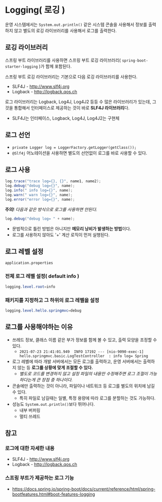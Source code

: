 # Logging( 로깅 )
운영 시스템에서는 ```System.out.println()``` 같은 시스템 콘솔을 사용해서 정보를 출력하지 않고 별도의 로깅 라이브러리를 사용해서 로그를 출력한다.

## 로깅 라이브러리
스프링 부트 라이브러리를 사용하면 스프링 부트 로깅 라이브러리( `spring-boot-starter-logging` )가 함께 포함된다.

스프링 부트 로깅 라이브러리는 기본으로 다음 로깅 라이브러리를 사용한다.
- SLF4J - http://www.slf4j.org
- Logback - http://logback.qos.ch

로그 라이브러리는 Logback, Log4J, Log4J2 등등 수 많은 라이브러리가 있는데, 그것을 통합해서 인터페이스로 제공하는 것이 바로 **SLF4J 라이브러리**다.
- SLF4J는 인터페이스, Logback, Log4J, Log4J2는 구현체

## 로그 선언
- `private Logger log = LoggerFactory.getLogger(getClass());`
- `@Slf4j` 어노테이션을 사용하면 별도의 선언없이 로그를 바로 사용할 수 있다.

## 로그 사용
```java
log.trace("trace log={}, {}", name1, name2);
log.debug("debug log={}", name);
log.info(" info log={}", name);
log.warn(" warn log={}", name);
log.error("error log={}", name);
```

**주의!** *다음과 같은 방식으로 로그를 사용하면 안된다.*
```java
log.debug("debug log= " + name);
```
- 문법적으로 틀린 방법은 아니지만 **메모리 낭비가 발생하는 방법**이다.
- 로그를 사용하지 않아도 '+' 계산 로직이 먼저 실행된다.

## 로그 레벨 설정
`application.properties`
### 전체 로그 레벨 설정( default info )
```java
logging.level.root=info
```
### 패키지를 지정하고 그 하위의 로그 레벨을 설정
```java
logging.level.hello.springmvc=debug
```

## 로그를 사용해야하는 이유
- 쓰레드 정보, 클래스 이름 같은 부가 정보를 함께 볼 수 있고, 출력 모양을 조정할 수 있다.
  - `2021-07-23 21:41:01.949  INFO 17192 --- [nio-9090-exec-1] hello.springmvc.basic.LogTestController  : info log= Spring`
- 로그 레벨에 따라 개발 서버에서는 모든 로그를 출력하고, 운영 서버에서는 출력하지 않는 등 **로그를 상황에 맞게 조절할 수 있다.**
  - *별도로 코드를 변경하지 않고 설정 파일의 내용만 수정해주면 로그 조절이 가능하다는게 큰 장점 중 하나이다.*
- 콘솔에만 출력하는 것이 아니라, 파일이나 네트워크 등 로그를 별도의 위치에 남길 수 있다.
  - 특히 파일로 남길때는 일별, 특정 용량에 따라 로그를 분할하는 것도 가능하다.
- 성능도 ```System.out.println()```보다 뛰어나다.
  - 내부 버퍼링
  - 멀티 쓰레드

## 참고
### 로그에 대한 자세한 내용
- SLF4J - http://www.slf4j.org
- Logback - http://logback.qos.ch
### 스프링 부트가 제공하는 로그 기능
- https://docs.spring.io/spring-boot/docs/current/reference/html/spring-bootfeatures.html#boot-features-logging